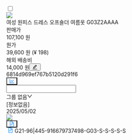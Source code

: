 <tr class="ant-table-row ant-table-row-level-0" data-row-key="6814d969ef767b5120d291f6"><td class="ant-table-cell ant-table-selection-column"><label class="ant-checkbox-wrapper css-1li46mu"><span class="ant-checkbox ant-wave-target css-1li46mu"><input class="ant-checkbox-input" type="checkbox"><span class="ant-checkbox-inner"></span></span></label></td><td colspan="7" class="ant-table-cell" style="padding: 0px;"><div class="ant-flex css-1li46mu ant-flex-align-stretch ant-flex-vertical"><div class="ant-flex css-1li46mu ant-flex-align-center"><div class="sc-fremEr sc-etVdmn iNRLIR fqTwhY"><span><div class="ant-ribbon-wrapper css-1li46mu"><div class="sc-bStcSt eqWEOt"><img draggable="false" src="https://file.percenty.co.kr/public/67c416caa0f5177a6a77b5f1/products/6814d969ef767b5120d291f6/66dfc98e-1099-4d5c-ad75-9cea8e6d8161.jpg" class="sc-iaJaUu eSVKlt"></div><div class="ant-ribbon ant-ribbon-placement-start css-1li46mu" style="background: rgb(64, 169, 255); display: none; top: 0px;"><span class="ant-ribbon-text">AI</span><div class="ant-ribbon-corner" style="color: rgb(64, 169, 255);"></div></div></div></span></div><div class="sc-fremEr sc-hpGnlu jzrnSR kmHLPs"><div class="ant-row ant-row-middle css-1li46mu" style="margin-left: -4px; margin-right: -4px; row-gap: 4px;"></div><div class="ant-flex css-1li46mu ant-flex-align-stretch ant-flex-vertical"><span class="sc-cQCQeq sc-inyXkq gRsusi ekgdbp">여성 원피스 드레스 오프숄더 여름옷 G03Z2AAAA</span><div class="sc-etlCFv jcxHzL ant-flex css-1li46mu"><div class="sc-cYYuRe biEWdr ant-flex css-1li46mu ant-flex-align-center"><span class="sc-cQCQeq sc-eFRcpv gRsusi eGFIWr">판매가</span><div class="ant-divider css-1li46mu ant-divider-vertical" role="separator"></div><span>107,100 원</span></div><div class="sc-cYYuRe biEWdr ant-flex css-1li46mu ant-flex-align-center"><span class="sc-cQCQeq sc-eFRcpv gRsusi eGFIWr">원가</span><div class="ant-divider css-1li46mu ant-divider-vertical" role="separator"></div><span>39,600 원 (¥ 198)</span></div><div class="sc-cYYuRe biEWdr ant-flex css-1li46mu ant-flex-align-center"><div class="sc-kbousE eVsrCX ant-flex css-1li46mu ant-flex-align-center"><div class="ant-flex css-1li46mu ant-flex-align-center"><span class="sc-cQCQeq sc-eFRcpv gRsusi eGFIWr">해외 배송비</span><div class="ant-divider css-1li46mu ant-divider-vertical" role="separator"></div></div><div class="sc-fifgRP jxBBjh"><span>14,000<span> 원</span></span><button type="button" class="ant-btn css-1li46mu ant-btn-default ant-btn-sm ant-btn-icon-only sc-dBmzty BYclj"><span class="ant-btn-icon"><span role="img" aria-label="edit" class="anticon anticon-edit"><svg viewBox="64 64 896 896" focusable="false" data-icon="edit" width="1em" height="1em" fill="currentColor" aria-hidden="true"><path d="M257.7 752c2 0 4-.2 6-.5L431.9 722c2-.4 3.9-1.3 5.3-2.8l423.9-423.9a9.96 9.96 0 000-14.1L694.9 114.9c-1.9-1.9-4.4-2.9-7.1-2.9s-5.2 1-7.1 2.9L256.8 538.8c-1.5 1.5-2.4 3.3-2.8 5.3l-29.5 168.2a33.5 33.5 0 009.4 29.8c6.6 6.4 14.9 9.9 23.8 9.9zm67.4-174.4L687.8 215l73.3 73.3-362.7 362.6-88.9 15.7 15.6-89zM880 836H144c-17.7 0-32 14.3-32 32v36c0 4.4 3.6 8 8 8h784c4.4 0 8-3.6 8-8v-36c0-17.7-14.3-32-32-32z"></path></svg></span></span></button></div></div></div></div><div><span class="Body3Regular14 CharacterSecondary45" style="cursor: pointer;"><span>6814d969ef767b5120d291f6</span></span></div></div></div><div class="sc-fremEr sc-gwZKzw jzwRTq hZUJXo"><div class="ant-row ant-row-no-wrap ant-row-middle css-1li46mu" style="margin-left: -16px; margin-right: -16px; row-gap: 4px;"><div class="ant-col css-1li46mu" style="padding-left: 16px; padding-right: 16px;"><button type="button" class="ant-btn css-1li46mu ant-btn-default ant-btn-icon-only" style="background: rgb(245, 245, 245); color: rgb(24, 144, 255);"><span class="ant-btn-icon"><span role="img" aria-label="line-chart" class="anticon anticon-line-chart"><svg viewBox="64 64 896 896" focusable="false" data-icon="line-chart" width="1em" height="1em" fill="currentColor" aria-hidden="true"><path d="M888 792H200V168c0-4.4-3.6-8-8-8h-56c-4.4 0-8 3.6-8 8v688c0 4.4 3.6 8 8 8h752c4.4 0 8-3.6 8-8v-56c0-4.4-3.6-8-8-8zM305.8 637.7c3.1 3.1 8.1 3.1 11.3 0l138.3-137.6L583 628.5c3.1 3.1 8.2 3.1 11.3 0l275.4-275.3c3.1-3.1 3.1-8.2 0-11.3l-39.6-39.6a8.03 8.03 0 00-11.3 0l-230 229.9L461.4 404a8.03 8.03 0 00-11.3 0L266.3 586.7a8.03 8.03 0 000 11.3l39.5 39.7z"></path></svg></span></span></button></div></div></div><div class="sc-fremEr sc-gwZKzw ihmvTN hZUJXo"><div class="ant-select ant-select-outlined sc-ejfMa-d gSqtRB css-1li46mu ant-select-single ant-select-show-search"><div class="ant-select-selector"><span class="ant-select-selection-search"><input type="search" autocomplete="off" class="ant-select-selection-search-input" role="combobox" aria-expanded="false" aria-haspopup="listbox" aria-owns="rc_select_825_list" aria-autocomplete="list" aria-controls="rc_select_825_list" value="" id="rc_select_825"></span><span class="ant-select-selection-item"><div class="sc-fhzFiK bzAfDt ant-flex css-1li46mu ant-flex-justify-center"><span class="sc-dkmUuB fDCAuy">그룹 없음</span><span role="img" aria-label="down" class="anticon anticon-down sc-bDumWk jQNKDE"><svg viewBox="64 64 896 896" focusable="false" data-icon="down" width="1em" height="1em" fill="currentColor" aria-hidden="true"><path d="M884 256h-75c-5.1 0-9.9 2.5-12.9 6.6L512 654.2 227.9 262.6c-3-4.1-7.8-6.6-12.9-6.6h-75c-6.5 0-10.3 7.4-6.5 12.7l352.6 486.1c12.8 17.6 39 17.6 51.7 0l352.6-486.1c3.9-5.3.1-12.7-6.4-12.7z"></path></svg></span></div></span></div></div></div><div class="sc-fremEr sc-hqpNSm ihmvTN grSFhl"><div><span class="sc-cQCQeq gRsusi Body3Regular14 CharacterPrimary85">[정보없음]</span></div><div><span class="sc-cQCQeq gRsusi Body3Regular14 CharacterSecondary45">2025/05/02</span></div></div><div class="sc-fremEr sc-gwZKzw ihmvWp hZUJXo"><img draggable="false" src="./ic_1688_img.svg" class="sc-cDvQBt cSYYYH"></div><div class="sc-fremEr sc-gwZKzw jzwRTq hZUJXo"><button type="button" class="ant-btn css-1li46mu ant-btn-default ant-btn-icon-only" style="background: rgb(245, 245, 245); color: rgb(24, 144, 255);"><span class="ant-btn-icon"><span role="img" aria-label="file-text" class="anticon anticon-file-text"><svg viewBox="64 64 896 896" focusable="false" data-icon="file-text" width="1em" height="1em" fill="currentColor" aria-hidden="true"><path d="M854.6 288.6L639.4 73.4c-6-6-14.1-9.4-22.6-9.4H192c-17.7 0-32 14.3-32 32v832c0 17.7 14.3 32 32 32h640c17.7 0 32-14.3 32-32V311.3c0-8.5-3.4-16.7-9.4-22.7zM790.2 326H602V137.8L790.2 326zm1.8 562H232V136h302v216a42 42 0 0042 42h216v494zM504 618H320c-4.4 0-8 3.6-8 8v48c0 4.4 3.6 8 8 8h184c4.4 0 8-3.6 8-8v-48c0-4.4-3.6-8-8-8zM312 490v48c0 4.4 3.6 8 8 8h384c4.4 0 8-3.6 8-8v-48c0-4.4-3.6-8-8-8H320c-4.4 0-8 3.6-8 8z"></path></svg></span></span></button></div></div><div class="sc-fremEr sc-dAEZTx jzrnSR leIzGy"><div class="sc-fzQBhs DiBVP ant-flex css-1li46mu" style="gap: 8px;"><span role="img" aria-label="file-text" class="anticon anticon-file-text" style="padding: 4px; font-size: 14px;"><svg viewBox="64 64 896 896" focusable="false" data-icon="file-text" width="1em" height="1em" fill="currentColor" aria-hidden="true"><path d="M534 352V136H232v752h560V394H576a42 42 0 01-42-42zm-22 322c0 4.4-3.6 8-8 8H320c-4.4 0-8-3.6-8-8v-48c0-4.4 3.6-8 8-8h184c4.4 0 8 3.6 8 8v48zm200-184v48c0 4.4-3.6 8-8 8H320c-4.4 0-8-3.6-8-8v-48c0-4.4 3.6-8 8-8h384c4.4 0 8 3.6 8 8z" fill="#E6F7FF"></path><path d="M854.6 288.6L639.4 73.4c-6-6-14.1-9.4-22.6-9.4H192c-17.7 0-32 14.3-32 32v832c0 17.7 14.3 32 32 32h640c17.7 0 32-14.3 32-32V311.3c0-8.5-3.4-16.7-9.4-22.7zM602 137.8L790.2 326H602V137.8zM792 888H232V136h302v216a42 42 0 0042 42h216v494z" fill="#1890FF"></path><path d="M312 490v48c0 4.4 3.6 8 8 8h384c4.4 0 8-3.6 8-8v-48c0-4.4-3.6-8-8-8H320c-4.4 0-8 3.6-8 8zm192 128H320c-4.4 0-8 3.6-8 8v48c0 4.4 3.6 8 8 8h184c4.4 0 8-3.6 8-8v-48c0-4.4-3.6-8-8-8z" fill="#1890FF"></path></svg></span><span>G21-96|445-916679737498-G03-S-S-S-S-S</span></div></div></div></td></tr>